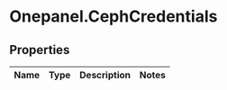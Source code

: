 # Onepanel.CephCredentials

## Properties
Name | Type | Description | Notes
------------ | ------------- | ------------- | -------------


